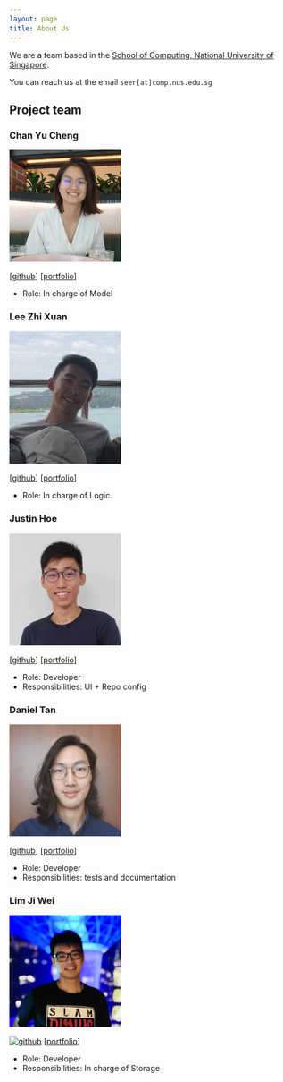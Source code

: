 ```yaml
---
layout: page
title: About Us
---
```


We are a team based in the [School of Computing, National University of Singapore](http://www.comp.nus.edu.sg).

You can reach us at the email `seer[at]comp.nus.edu.sg`

## Project team

### Chan Yu Cheng

<img src="images/yucheng11122017.png" width="200px">

[[github](https://github.com/yucheng11122017)]
[[portfolio](team/yucheng11122017.md)]

* Role: In charge of Model

### Lee Zhi Xuan

<img src="images/leezhixuan.png" width="200px">

[[github](https://github.com/leezhixuan)]
[[portfolio](team/leezhixuan.md)]

* Role: In charge of Logic

### Justin Hoe

<img src="images/justinhoejj.png" width="200px">

[[github](http://github.com/justinhoejj)]
[[portfolio](team/justinhoejj.md)]

* Role: Developer
* Responsibilities: UI + Repo config

### Daniel Tan

<img src="images/cookiedan42.png" width="200px">

[[github](http://github.com/cookiedan42)]
[[portfolio](team/cookiedan42.md)]

* Role: Developer
* Responsibilities: tests and documentation

### Lim Ji Wei

<img src="images/jiwei99.png" width="200px">

[![github](https://img.shields.io/badge/GitHub-100000?style=for-the-badge&logo=github&logoColor=white)](http://github.com/jiwei99)
[[portfolio](team/jiwei99.md)]

* Role: Developer
* Responsibilities: In charge of Storage

